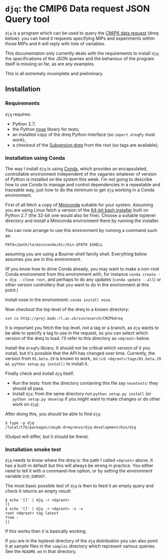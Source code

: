 # `djq`: the CMIP6 Data request JSON Query tool
`djq` is a program which can be used to query the [CMIP6 data
request](w3id.org/cmip6dr) (dreq below): you can hand it requests
specifying MIPs and experiments within those MIPs and it will reply
with lists of variables.

This documentaton only currently deals with the requirements to
install `djq`: the specifications of the JSON queries and the
behaviour of the program itself is missing so far, as are any
examples.

This is all extremely incomplete and preliminary.

## Installation
### Requirements
`djq` requires:

* Python 2.7;
* the Python [nose](https://pypi.python.org/pypi/nose) library for
  tests;
* an installed copy of the dreq Python interface (so `import dreqPy`
  must work);
* a checkout of the [Subversion
  dreq](http://proj.badc.rl.ac.uk/svn/exarch/CMIP6dreq/) from the root
  (so tags are available);

### Installation using Conda
The way I install `djq` is using [Conda](http://conda.pydata.org/),
which provides an encapsulated, controllable environment independent
of the vagaries whatever of version of Python is installed on the
system this week.  I'm not going to describe how to use Conda to
manage and control dependencies in a repeatable and traceable way,
just how to do the minimum to get `djq` working in a Conda
environment.

First of all fetch a copy of
[Miniconda](http://conda.pydata.org/miniconda.html) suitable for your
system.  Assuming you are using Linux fetch a version of the [64-bit
bash
installer](https://repo.continuum.io/miniconda/Miniconda2-latest-Linux-x86_64.sh)
built on Python 2.7 (the 32-bit one would also be fine).  Choose a
suitable toplevel directory and install a Miniconda environment there
by running the installer.

You can now arrange to use this environment by running a command such
as:

```
PATH=/path/to/miniconda/dir/bin:$PATH $SHELL
```

assuming you are using a Bourne-shell family shell.  Everything below
assumes you are in this environment.

(If you know how to drive Conda already, you may want to make a
non-root Conda environment from this environment with, for instance
`conda create -n djq --clone root`, and perhaps to do any updates
(`conda update --all`) or other version controllery that you want to
do in the environment at this point.)

Install nose in the environment: `conda install nose`.

Now checkout the top level of the dreq to a known directory:

```
svn co http://proj.badc.rl.ac.uk/svn/exarch/CMIP6dreq
```

It is important you fetch the top level, *not* a tag or a branch, as
`djq` wants to be able to specify a tag to use in the request, so you
can select which version of the dreq to load.  I'll refer to this
directory as `<dqroot>` below.

Install the `dreqPy` library.  It should not be critical which version
of it you install, but it's possible that the API has changed over
time.  Currently, the version from `01.beta.29` is known to work, so
`(cd <dqroot>/tags/01.beta.29 && python setup.py install)` to install
it.

Finally check and install `djq` itself.

* Run the tests: from the directory containing this file say
  `nosetests`: they should all pass.
* Install `djq`: from the same directory run `python setup.py install`
  (or `python setup.py develop` if you might want to make changes or
  do other work on `djq`).

After doing this, you should be able to find `djq`:

```
$ type -p djq
/local/tfb/packages/cmip6-dreq/envs/djq-development/bin/djq
```

(Output will differ, but it should be there).

### Installation smoke test
`djq` needs to know where the dreq is: the path I called `<dqroot>`
above.  It has a built-in default but this will always be wrong in
practice.  You either need to tell it with a command-line option, or
by setting the environment variable `DJQ_DQROOT`.

The most basic possible test of `djq` is then to feed it an empty
query and check it returns an empty result:

```
$ echo '[]' | djq -r <dqroot>
[]
$ echo '[]' | djq -r <dqroot> -v -v
root <dqroot> tag latest
from -
[]
```

If this works then it is basically working.

If you are in the toplevel directory of the `djq` distribution you can
also point it at sample files in the `samples` directory which
represent various queries.  See the `README.md` in that directory.